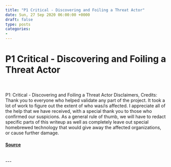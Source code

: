 ```yaml
---
title: "P1 Critical - Discovering and Foiling a Threat Actor"
date: Sun, 27 Sep 2020 06:00:00 +0000
draft: false
type: posts
categories: 
- 
---
```

# P1 Critical - Discovering and Foiling a Threat Actor

<br/>

<br/>
P1: Critical - Discovering and Foiling a Threat Actor Disclaimers, Credits: Thank you to everyone who helped validate any part of the project. It took a lot of work to figure out the extent of who was/is affected. I appreciate all of the help that we have received, with a special thank you to those who confirmed our suspicions. As a general rule of thumb, we will have to redact specific parts of this writeup as well as completely leave out special homebrewed technology that would give away the affected organizations, or cause further damage.

#### [Source](https://johnjhacking.com/blog/p1-critical-discovering-and-foiling-a-threat-actor/)

<br/>
---
